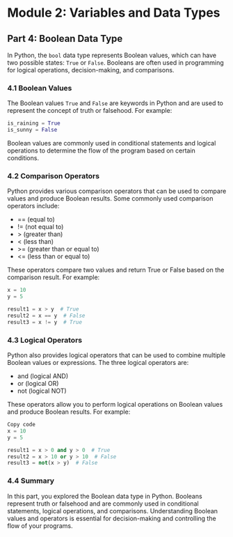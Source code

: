 # Module 2: Variables and Data Types

## Part 4: Boolean Data Type

In Python, the `bool` data type represents Boolean values, which can have two possible states: `True` or `False`. Booleans are often used in programming for logical operations, decision-making, and comparisons.

### 4.1 Boolean Values

The Boolean values `True` and `False` are keywords in Python and are used to represent the concept of truth or falsehood. For example:

```python
is_raining = True
is_sunny = False
```

Boolean values are commonly used in conditional statements and logical operations to determine the flow of the program based on certain conditions.

### 4.2 Comparison Operators

Python provides various comparison operators that can be used to compare values and produce Boolean results. Some commonly used comparison operators include:

- == (equal to)
- != (not equal to)
- \> (greater than)
- < (less than)
- \>= (greater than or equal to)
- <= (less than or equal to)

These operators compare two values and return True or False based on the comparison result. For example:

```python
x = 10
y = 5

result1 = x > y  # True
result2 = x == y  # False
result3 = x != y  # True
```

### 4.3 Logical Operators

Python also provides logical operators that can be used to combine multiple Boolean values or expressions. The three logical operators are:

- and (logical AND)
- or (logical OR)
- not (logical NOT)

These operators allow you to perform logical operations on Boolean values and produce Boolean results. For example:

```python
Copy code
x = 10
y = 5

result1 = x > 0 and y > 0  # True
result2 = x > 10 or y > 10  # False
result3 = not(x > y)  # False
```

### 4.4 Summary

In this part, you explored the Boolean data type in Python. Booleans represent truth or falsehood and are commonly used in conditional statements, logical operations, and comparisons. Understanding Boolean values and operators is essential for decision-making and controlling the flow of your programs.